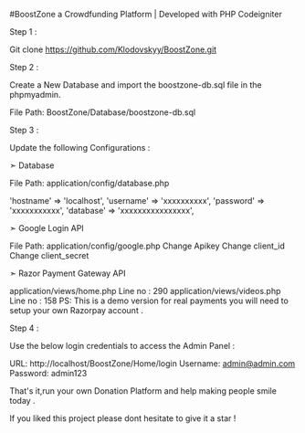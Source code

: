#BoostZone
a Crowdfunding Platform | Developed with PHP Codeigniter

Step 1 :

Git clone https://github.com/Klodovskyy/BoostZone.git

Step 2 :

Create a New Database and import the boostzone-db.sql file in the phpmyadmin.

File Path: BoostZone/Database/boostzone-db.sql

Step 3 :

Update the following Configurations :

➣ Database


File Path: application/config/database.php

'hostname' => 'localhost',
'username' => 'xxxxxxxxxx',
'password' => 'xxxxxxxxxxx',
'database' => 'xxxxxxxxxxxxxxxx',

➣ Google Login API


File Path: application/config/google.php
Change Apikey
Change client_id
Change client_secret

➣ Razor Payment Gateway API


application/views/home.php
Line no : 290
application/views/videos.php
Line no : 158
PS: This is a demo version for real payments you will need to setup your own Razorpay account .

Step 4 :

Use the below login credentials to access the Admin Panel :

URL: http://localhost/BoostZone/Home/login
Username: admin@admin.com
Password: admin123


That's it,run your own Donation Platform and help making people smile today .


If you liked this project please dont hesitate to give it a star !


